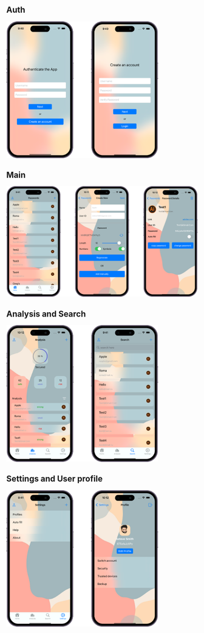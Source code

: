 ## Auth

<img src = "https://github.com/ravshanmacos/PasswordManager/blob/main/PasswordManager/Resources/Auth.png" width = "400" />

## Main

<img src = "https://github.com/ravshanmacos/PasswordManager/blob/main/PasswordManager/Resources/Main.png" width = "600" />

## Analysis and Search

<img src = "https://github.com/ravshanmacos/PasswordManager/blob/main/PasswordManager/Resources/AnalysisAndSearch.png" width = "400" />


## Settings and User profile

<img src = "https://github.com/ravshanmacos/PasswordManager/blob/main/PasswordManager/Resources/SettingsAndProfile.png" width = "400" />

